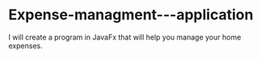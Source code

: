 # Expense-managment---application
I will create a program in JavaFx that will help you manage  your home expenses.

